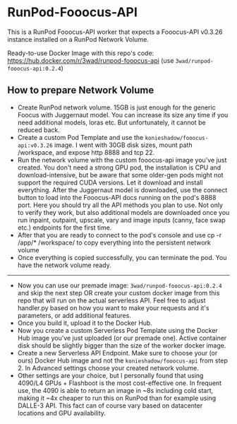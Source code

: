 # RunPod-Fooocus-API

This is a RunPod Fooocus-API worker that expects a Fooocus-API v0.3.26 instance installed on a RunPod Network Volume.

Ready-to-use Docker Image with this repo's code: https://hub.docker.com/r/3wad/runpod-fooocus-api (use `3wad/runpod-fooocus-api:0.2.4`)

## How to prepare Network Volume
- Create RunPod network volume. 15GB is just enough for the generic Foocus with Juggernaut model. You can increase its size any time if you need additional models, loras etc. But unfortunately, it cannot be reduced back.
- Create a custom Pod Template and use the `konieshadow/fooocus-api:v0.3.26` image. I went with 30GB disk sizes, mount path /workspace, and expose http 8888 and tcp 22.
- Run the network volume with the custom fooocus-api image you've just created. You don't need a strong GPU pod, the installation is CPU and download-intensive, but be aware that some older-gen pods might not support the required CUDA versions. Let it download and install everything. After the Juggernaut model is downloaded, use the connect button to load into the Fooocus-API docs running on the pod's 8888 port. Here you should try all the API methods you plan to use. Not only to verify they work, but also additional models are downloaded once you run inpaint, outpaint, upscale, vary and image inputs (canny, face swap etc.) endpoints for the first time.
- After that you are ready to connect to the pod's console and use cp -r /app/* /workspace/ to copy everything into the persistent network volume
- Once everything is copied successfully, you can terminate the pod. You have the network volume ready.
- ---
- Now you can use our premade image: `3wad/runpod-fooocus-api:0.2.4` and skip the next step OR create your custom docker image from this repo that will run on the actual serverless API. Feel free to adjust handler.py based on how you want to make your requests and it's parameters, or add additional features.
- Once you build it, upload it to the Docker Hub.
- Now you create a custom Serverless Pod Template using the Docker Hub image you've just uploaded (or our premade one). Active container disk should be slightly bigger than the size of the worker docker image.
- Create a new Serverless API Endpoint. Make sure to choose your (or ours) Docker Hub image and not the `konieshadow/fooocus-api` from step 2. In Advanced settings choose your created network volume.
- Other settings are your choice, but I personally found that using 4090/L4 GPUs + Flashboot is the most cost-effective one. In frequent use, the 4090 is able to return an image in ~8s including cold start, making it ~4x cheaper to run this on RunPod than for example using DALLE-3 API. This fact can of course vary based on datacenter locations and GPU availability.
